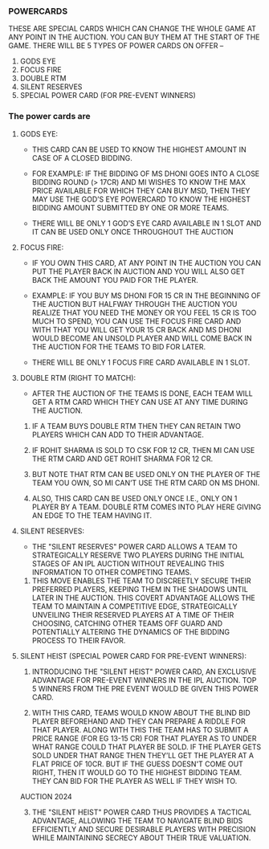 ### POWERCARDS

THESE ARE SPECIAL CARDS WHICH CAN CHANGE THE WHOLE GAME AT ANY POINT IN THE AUCTION. YOU CAN BUY THEM AT THE START OF THE GAME. THERE WILL BE 5 TYPES OF POWER CARDS ON OFFER –

1. GODS EYE
2. FOCUS FIRE
3. DOUBLE RTM
4. SILENT RESERVES
5. SPECIAL POWER CARD (FOR PRE-EVENT WINNERS)

### The power cards are 

1. GODS EYE:
   - THIS CARD CAN BE USED TO KNOW THE HIGHEST AMOUNT IN CASE OF A CLOSED BIDDING.

   - FOR EXAMPLE: IF THE BIDDING OF MS DHONI GOES INTO A CLOSE BIDDING ROUND (> 17CR) AND MI WISHES TO KNOW THE MAX PRICE AVAILABLE FOR WHICH THEY CAN BUY MSD, THEN THEY MAY USE THE GOD’S EYE POWERCARD TO KNOW THE HIGHEST BIDDING AMOUNT SUBMITTED BY ONE OR MORE TEAMS.

   - THERE WILL BE ONLY 1 GOD’S EYE CARD AVAILABLE IN 1 SLOT AND IT CAN BE USED ONLY ONCE THROUGHOUT THE AUCTION

2. FOCUS FIRE:
   - IF YOU OWN THIS CARD, AT ANY POINT IN THE AUCTION YOU CAN PUT THE PLAYER BACK IN AUCTION AND YOU WILL ALSO GET BACK THE AMOUNT YOU PAID FOR THE PLAYER.

   - EXAMPLE: IF YOU BUY MS DHONI FOR 15 CR IN THE BEGINNING OF THE AUCTION BUT HALFWAY THROUGH THE AUCTION YOU REALIZE THAT YOU NEED THE MONEY OR YOU FEEL 15 CR IS TOO MUCH TO SPEND, YOU CAN USE THE FOCUS FIRE CARD AND WITH THAT YOU WILL GET YOUR 15 CR BACK AND MS DHONI WOULD BECOME AN UNSOLD PLAYER AND WILL COME BACK IN THE AUCTION FOR THE TEAMS TO BID FOR LATER.

   - THERE WILL BE ONLY 1 FOCUS FIRE CARD AVAILABLE IN 1 SLOT.

3. DOUBLE RTM (RIGHT TO MATCH):
   - AFTER THE AUCTION OF THE TEAMS IS DONE, EACH TEAM WILL GET A RTM CARD WHICH THEY CAN USE AT ANY TIME DURING THE AUCTION.

   1. IF A TEAM BUYS DOUBLE RTM THEN THEY CAN RETAIN TWO PLAYERS WHICH CAN ADD TO THEIR ADVANTAGE.

   2. IF ROHIT SHARMA IS SOLD TO CSK FOR 12 CR, THEN MI CAN USE THE RTM CARD AND GET ROHIT SHARMA FOR 12 CR.

   3. BUT NOTE THAT RTM CAN BE USED ONLY ON THE PLAYER OF THE TEAM YOU OWN, SO MI CAN’T USE THE RTM CARD ON MS DHONI.

   4. ALSO, THIS CARD CAN BE USED ONLY ONCE I.E., ONLY ON 1 PLAYER BY A TEAM. DOUBLE RTM COMES INTO PLAY HERE GIVING AN EDGE TO THE TEAM HAVING IT.
4. SILENT RESERVES:
   - THE "SILENT RESERVES" POWER CARD ALLOWS A TEAM TO STRATEGICALLY RESERVE TWO PLAYERS DURING THE INITIAL STAGES OF AN IPL AUCTION WITHOUT REVEALING THIS INFORMATION TO OTHER COMPETING TEAMS.

   1. THIS MOVE ENABLES THE TEAM TO DISCREETLY SECURE THEIR PREFERRED PLAYERS, KEEPING THEM IN THE SHADOWS UNTIL LATER IN THE AUCTION. THIS COVERT ADVANTAGE ALLOWS THE TEAM TO MAINTAIN A COMPETITIVE EDGE, STRATEGICALLY UNVEILING THEIR RESERVED PLAYERS AT A TIME OF THEIR CHOOSING, CATCHING OTHER TEAMS OFF GUARD AND POTENTIALLY ALTERING THE DYNAMICS OF THE BIDDING PROCESS TO THEIR FAVOR.

5. SILENT HEIST (SPECIAL POWER CARD FOR PRE-EVENT WINNERS):

   1. INTRODUCING THE "SILENT HEIST" POWER CARD, AN EXCLUSIVE ADVANTAGE FOR PRE-EVENT WINNERS IN THE IPL AUCTION. TOP 5 WINNERS FROM THE PRE EVENT WOULD BE GIVEN THIS POWER CARD.

   2. WITH THIS CARD, TEAMS WOULD KNOW ABOUT THE BLIND BID PLAYER BEFOREHAND AND THEY CAN PREPARE A RIDDLE FOR THAT PLAYER. ALONG WITH THIS THE TEAM HAS TO SUBMIT A PRICE RANGE (FOR EG 13-15 CR) FOR THAT PLAYER AS TO UNDER WHAT RANGE COULD THAT PLAYER BE SOLD. IF THE PLAYER GETS SOLD UNDER THAT RANGE THEN THEY’LL GET THE PLAYER AT A FLAT PRICE OF 10CR. BUT IF THE GUESS DOESN'T COME OUT RIGHT, THEN IT WOULD GO TO THE HIGHEST BIDDING TEAM. THEY CAN BID FOR THE PLAYER AS WELL IF THEY WISH TO.

   AUCTION 2024

   3. THE "SILENT HEIST" POWER CARD THUS PROVIDES A TACTICAL ADVANTAGE, ALLOWING THE TEAM TO NAVIGATE BLIND BIDS EFFICIENTLY AND SECURE DESIRABLE PLAYERS WITH PRECISION WHILE MAINTAINING SECRECY ABOUT THEIR TRUE VALUATION.

